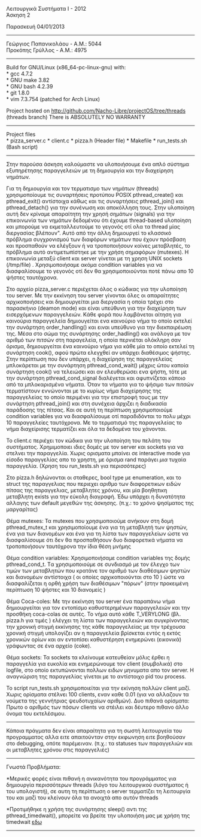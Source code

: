 Λειτουργικά Συστήματα Ι - 2012    
Άσκηση 2

Παρασκευή 04/01/2013

----------
Γεώργιος Παπανικολάου - Α.Μ.: 5044    
Προκόπης Γρύλλος - Α.Μ.: 4975

----------
Build for GNU/Linux (x86_64-pc-linux-gnu) with:  
    * gcc 4.7.2  
    * GNU make 3.82  
    * GNU bash 4.2.39  
    * git 1.8.0  
    * vim 7.3.754 (patched for Arch Linux)  

Project hosted on http://github.com/Nacho-Libre/projectOS/tree/threads    
(threads branch)
There is ABSOLUTELY NO WARRANTY

----------
Project files  
    * pizza_server.c
    * client.c
    * pizza.h (Header file)
    * Makefile
    * run_tests.sh (Bash script)

----------   

Στην παρούσα άσκηση καλούμαστε να υλοποιήσουμε ένα απλό σύστημα εξυπηρέτησης παραγγελειών με τη δημιουργία και την διαχείρηση νημάτων.

Για τη δημιουργία και τον τερματισμο των νημάτων (threads) χρησιμοποίουμε τις συναρτήσεις προτύπου POSIX pthread_create() και pthread_exit() αντίστοιχα κάθως και τις συναρτήσεις pthread_join() και pthread_detach() για την συνένωση και αποκόλληση τους. Στην υλοποίηση αυτή δεν κρίναμε απαραίτητη την χρησή σημάτων (signals) για την επικοινωνία των νημάτων δεδομένου ότι έχουμε thread-based υλοποίηση και μπορούμε να εκμεταλλευτούμε το γεγονός οτί ολα τα thread μίας διεργασίας βλέπουν". Αυτό από την άλλη δημιουργεί το κλασσικό πρόβλημα συγχρονισμού των διαφόρων νημάτων που έχουν πρόσβαση και προσπαθούν να ελέγξουν ή να τροποποιήσουν κοίνες μεταβλητές, το πρόβλημα αυτό αντιμετωπίστηκε με την χρήση σημαφόρων (mutexes). Η επικοινωνία μεταξύ client και server γίνεται με τη χρηση UNIX sockets (/tmp/file) . Χρησιμοποιήσαμε ακόμα condition variables για να διασφαλίσουμε το γεγονός οτί δεν θα χρησιμοποιούνται ποτέ πάνω απο 10 ψήστες ταυτόχρονα.

Στο αρχείο pizza_server.c περιέχεται όλος ο κώδικας για την υλοποίηση του server. Με την εκκίνηση του server γίνονται όλες οι απαραίτητες αρχικοποιήσεις και δημιουργείται μια διεργασία η οποία τρέχει στο παρασκήνιο (deamon mode) και είναι υπεύθυνη για την διαχείρηση των εισερχόμενων παραγγελειών. Kάθε φορά που λαμβάνεται αίτηση για καινούρια παραγγελεία δημιουγείται ενα καινούριο νήμα το οποίο εκτελεί την συνάρτηση order_handling() και ειναι υπεύθυνο για την διεκπαιρέωση της. Mέσα στο σώμα της συνάρτησης order_hadling() και ανάλογα με τον αριθμό των πιτσών στη παραγελεία, η οποία περνιέται ολόκληρη σαν όρισμα, δημιουργείται ένα καινούριο νήμα για κάθε μία το οποίο εκτελεί τη συνάρτηση cook(), αφού πρώτα ελεγχθεί αν υπάρχει διαθέσιμος ψήστης.
Στην περίπτωση που δεν υπάρχει, η διαχείρηση της παραγγελείας μπλοκάρεται με την συνάρτηση pthread_cond_wait() μέχρις ώτου καποία συνάρτηση cook() να τελειώσει και αν ελευθερώσει ενα ψήστη, τότε με την συνάρτηση pthread_cond_signal διαλέγεται και αφυπνίζεται κάποιο από τα μπλοκαρισμένα νήματα.
Όταν τα νήματα για το ψήσιμο των πιτσών τερματίστουν εννώνονται με το κυρίως νήμα διαχείρησης της παραγγελείας το οποίο περιμένει για την επιστροφή τους με την συνάρτηση pthread_join() και στη συνέχεια άρχιζει η διαδικασία παράδοσης της πίτσας. Και σε αυτή τη περίπτωση χρησιμοποιούμε condition variables για να διασφαλίσουμε οτί παραδιδόνται το πολυ μέχρι 10 παραγγελείες ταυτόχρονα. Με το τερματισμό της παραγγελείας το νήμα διαχείρισης τερματίζει και όλα τα δεδομένα του χάνονται.

Το client.c περιέχει τον κώδικα για την υλοποίηση του πελάτη του συστήματος. Χρημιμοποιει ιδιες δομές με τον server και sockets για να στελνει την παραγγελία. Χωρις ορισματα μπαίνει σε interactive mode για είσοδο παραγγελίας απο το χρηστη, με όρισμα rand παράγει *μια* τυχαία παραγγελία. (Χρηση του run_tests.sh για περισσότερες)

Στο pizza.h δηλώνονται οι σταθερες, bool type με enumeration, και το struct της παραγγελιας που περιεχει αριθμο των διαφορετικων ειδών πίτσας της παραγγελιας, μεταβλητες χρόνου, και μία βοηθητικη μεταβλητη exists για την εύκολη διαγραφή. Έδω υπάρχει η δυνατότητα αλλαγης των default μεγεθών της άσκησης. (π.χ.: το χρόνο ψησίματος της μαργαρίτας)

Θέμα mutexes:
Τα mutexes που χρησιμοποιούμε ανήκουν στη δομή pthread_mutex_t και χρησιμοποίουμε ένα για τη μεταβλητή των ψηστών, ένα για των διανομέων και ένα για τη λίστα των παραγγελείων ώστε να διασφαλίσουμε ότι δεν θα προσπαθήσουν δυο διαφορετικά νήματα να τροποποιήσουν ταυτόχρονα την ίδια θέση μνήμης

Θέμα condition variables:
Xρησιμοποιήσαμε condition variables της δομής pthread_cond_t. Tα χρησιμοποιούμε σε συνδιασμό με τον έλεγχο των τιμών των μεταβλητών που κρατάνε τον αριθμό των διαθέσιμων ψηστών και διανομέων αντίστοιχα ( οι οποίες αρχικοποιούνται στο 10 ) ώστε να διασφαλίζεται η ορθή χρήση των διαθέσιμων "πόρων" (στην προκειμένη περίπτωση 10 ψήστες και 10 διανομείς )  

Θέμα Coca-coles:
Με την εκκίνηση του server ένα παραπάνω νήμα δημιουργείται για τον εντοπίσμο καθυστερημένων παραγγελειών και την προσθήκη coca-colas σε αυτές. To νήμα αυτό κάθε T_VERYLONG (βλ. pizza.h για τιμές ) ελέγχει τη λίστα των παραγγελειών και συγκρίνοντας την χρονική στιγμή εκκίνησης της κάθε παραγγελείας με την τρέχουσα χρονική στιγμή υπολογίζει αν η παραγγελεία βρίσκεται εντός η εκτός χρονικών ορίων και αν εντοπίσει καθυστέρηση ενημερώνει (εικονικά) γράφωντας σε ένα αρχείο (coke).

Θέμα sockets:
Τα sockets τα κλείνουμε κατευθείαν μόλις έρθει η παραγγελία για ευκολία και ενημερώνουμε τον  client (συμβολικά) στο logfile, στο οποίο εκτυπώνονται πολλων ειδων μηνυματα απο τον server. Η αναγνώριση της παραγγελίας γίνεται με το αντίστοιχο pid του process.

Το script run_tests.sh χρησιμοποιείται για την εκίνηση πολλών client μαζί. Χωρις ορίσματα στέλνει 100 clients, εναν καθε 0.01 (για να αλλαζουν τα νούμετα της γεννήτριας ψευδοτυχαίων αριθμών). Δυο πιθανά ορίσματα: Πρωτο ο αριθμός των πόσων clients να στέιλει και δέυτερο πιθανο άλλο όνομα του εκτελέσιμου.

----------

Κάποια πράγματα δεν είναι απαραίτητα για τη σωστή λειτουργεία του προγραμματος αλλα ειτε απαιτούνταν στην εκφωνηση ειτε βοηθούσαν στο debugging, οπότε παρέμειναν. (π.χ.: τα statuses των παραγγελιών και οι μεταβλητες χρόνου στις παραγγελιές)  

----------

Γνωστά Προβλήματα:  

*Mερικές φορές είναι πιθανή η ανικανότητα του προγράμματος για δημιουργία περισσότερων threads (λόγο του λειτουργικού συστήματος ή του υπολογιστή), σε αυτη τη περίπτωση ο server τερματίζει τη λειτουργία του και μαζί του κλείνουν όλα τα ανοιχτά απο αυτόν threads

*Προτιμήθηκε η χρήση της συνάρτησης sleep() αντι της pthread_timedwait(), μπορείτε να βρείτε την υλοποιήση μας με χρήση της timedwait [εδω](http://github.com/Nacho-Libre/projectOS/blob/threads-wait-func/pizza_server.c)  

----------
